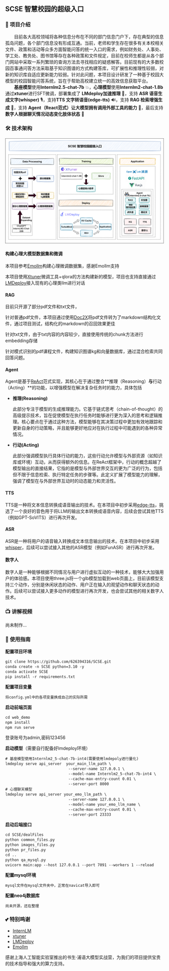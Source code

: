 ## SCSE 智慧校园的超级入口

### 📖 项目介绍

　　目前各大高校领域将各种信息分布在不同的部门信息门户下，存在典型的信息孤岛问题，各个部门信息没有形成互通。当前，老师和学生存在很多有关本校相关文件、政策和活动等众多方面智能问答的统一入口的需求，例如财务处、人事处、学工处、教务处、图书馆等存在各种政策和文件规定，目前在校师生都是从各个部门网站中采取一系列繁琐的查询方法去寻找相应的疑惑解答。目前现有的大多数校园百事通问答方法采取基于知识图谱的方式构建答库，可扩展性和推理性较弱，对新的知识库自适应更新能力较弱。针对此问题，本项目设计研发了一种基于校园大模型的校园智能问答系统，旨在于帮助高校建立统一的高效信息获取平台。  
 　　**基座模型**使用**Internlm2.5-chat-7b** :boom:，**心理模型**使用**Internlm2-chat-1.8b**通过**xtuner**进行SFT微调，部署集成了 **LMdeploy加速推理** 🚀，支持 **ASR 语音生成文字(whisper)**  🎙️，支持**TTS 文字转语音(edge-tts)** 🔊，支持 **RAG 检索增强生成** :floppy_disk:，支持 **Agent（React范式）让大模型拥有调用外部工具的能力** :wrench:，最后支持**数字人根据聊天情况动态变化肢体状态** :hear_no_evil:

### 🛠  技术架构

![image-20240706173454799](/assets/SCSE技术路线.png)

#### 构建心理大模型数据集和微调

本项目参考[Emollm](https://github.com/SmartFlowAI/EmoLLM/blob/main/generate_data/tutorial.md)构建心理微调数据集，感谢Emollm支持

本项目使用[Xtuner](https://github.com/InternLM/xtuner)微调工具+qlora的方法构建新的模型，项目也支持直接通过[LMDeploy](https://github.com/InternLM/LMDeploy)接入现有的心理类llm进行对话

#### RAG

目前只开源了部分pdf文件和txt文件，

针对普通pdf文件，本项目通过使用[Doc2X](https://doc2x.noedgeai.com/)将pdf文件转为了markdown结构化文件，通过项目测试，结构化的markdown的召回效果更佳

针对txt文件，由于txt内容的内容较少，直接使用传统的chunk方法进行embedding存储

针对模式识别的pdf课程文件，构建知识图谱kg和向量数据库，通过混合检索共同回答问题。

#### Agent

Agent是基于[ReAct](https://arxiv.org/abs/2210.03629)范式实现，其核心在于通过整合**推理（Reasoning）**与**行动（Acting）**的功能，以增强模型在解决复杂任务时的能力，具体包括

- **推理(Reasoning)**

  此部分专注于模型的生成推理能力。它基于链式思考（chain-of-thought）的高级提示技术，旨在促使模型在执行任务时能够进行更为深入的思考和逻辑推　　　　　　理。核心要点在于通过这种方法，模型能够在其决策过程中更加有效地跟踪和更新自身的行动策略，并且能够更好地应对在执行过程中可能遇到的各种异常
  情况。

- **行动(Acting)**

  此部分强调模型执行具体行动的能力，这些行动允许模型与外部资源（如知识库或环境）互动，从而获得额外的信息。在ReAct框架中，行动的概念超越了模型输出的直接结果，它指的是模型与外部世界交互的更为广泛的行为，包括但不限于信息检索、执行特定任务的步骤等。此定义扩展了模型能力的理解，强调了模型在与外部世界互动时的动态能力和灵活性。

#### TTS

TTS是一种将文本信息转换成语音输出的技术。在本项目中初步采用[edge-tts](https://kkgithub.com/rany2/edge-tts)，挑选了一个良好的音色用于将LLM的输出文本转换成语音内容，后续会尝试其他TTS（例如GPT-SoVITS）进行再次开发。

#### ASR

ASR是一种将用户的语音输入转换成文本信息输出的技术。在本项目中初步采用[whisper](https://github.com/openai/whisper)，后续可以尝试接入其他的ASR模型（例如FunASR）进行再次开发。

#### 数字人

数字人是一种能够根据不同情况与用户进行虚拟互动的一种技术，能够大大加强用户的体验感。本项目使用three.js将一个glb模型加载到web页面上，目前该模型支持三个动作，分别是休闲状态的动作、用户正在输入的观望动作和聊天状态的动作。后续可以尝试接入更多动作的模型进行再次开发，也会尝试其他的相关数字人技术。

### 📺️ 讲解视频

尚未制作...

### 🎯 使用指南

**配置项目环境**

~~~
git clone https://github.com/626394316/SCSE.git
conda create -n SCSE python=3.10 -y
conda activate SCSE
pip install -r requirements.txt
~~~

**配置项目变量**

~~~
将config.yml中的各项变量换成自己的实际所需
~~~

**启动前端页面**

~~~
cd web_demo
npm install
npm run serve
~~~

登录账号为admin,密码123456

**启动模型**（需要自行配备好lmdeploy环境）

~~~
# 基座模型使用Internlm2_5-chat-7b-int4(需要使用lmdepoly进行量化)
lmdeploy serve api_server  your_main_llm_path \
                            --server-name 127.0.0.1 \
                            --model-name Internlm2_5-chat-7b-int4 \
                            --cache-max-entry-count 0.01 \
                            --server-port 8000
# 心理聊天模型                       
lmdeploy serve api_server your_emo_llm_path \
                            --server-name 127.0.0.1 \
                            --model-name your_emo_llm_name \
                            --cache-max-entry-count 0.01 \
                            --server-port 23333
~~~

**启动后端接口**

~~~
cd SCSE/dealFiles
python common_files.py
python images_files.py
python pr_files.py
cd ..
python qa_mysql.py
uvicorn main:app --host 127.0.0.1 --port 7091 --workers 1 --reload
~~~

**配置mysql环境**

~~~
mysql文件在mysql文件夹中，正常在navicat导入即可
~~~

**配置neo4j数据库**

~~~
尚未开源，还在整理
~~~

### 💕 特别鸣谢

- [InternLM](https://github.com/InternLM/InternLM)
- [xtuner](https://github.com/InternLM/xtuner)
- [LMDeploy](https://github.com/InternLM/LMDeploy)
- [Emollm](https://github.com/SmartFlowAI/EmoLLM/blob/main/generate_data/tutorial.md)

感谢上海人工智能实验室推出的书生·浦语大模型实战营，为我们的项目提供宝贵的技术指导和强大的算力支持。



